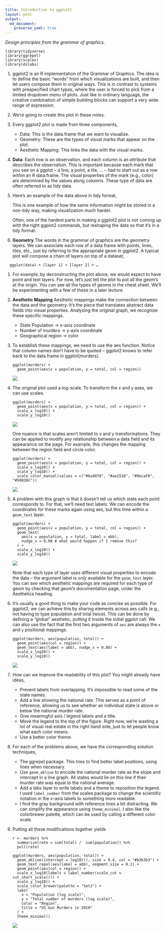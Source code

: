 ```yaml
---
title: Introduction to ggplot2
layout: post
output: 
  md_document:
    preserve_yaml: true
---
```


*Design principles from the grammar of graphics.*

    library(tidyverse)
    library(ggrepel)
    library(scales)
    library(dslabs)

1.  ggplot2 is an R implementation of the Grammar of Graphics. The idea
    is to define the basic “words” from which visualizations are built,
    and then let users compose them in original ways. This is in
    contrast to systems with prespecified chart types, where the user is
    forced to pick from a limited dropdown menu of plots. Just like in
    ordinary language, the creative combination of simple building
    blocks can support a very wide range of expression.

2.  We’re going to create this plot in these notes.

3.  Every ggplot2 plot is made from three components,

    -   Data: This is the data.frame that we want to visualize.
    -   Geometry: These are the types of visual marks that appear on the
        plot.
    -   Aesthetic Mapping: This links the data with the visual marks.

4.  **Data**. Each row is an observation, and each column is an
    attribute that describes the observation. This is important because
    each mark that you see on a ggplot – a line, a point, a tile, … –
    had to start out as a row within an R data.frame. The visual
    properties of the mark (e.g., color) are determined by the values
    along columns. These type of data are often referred to as tidy
    data.

5.  Here’s an example of the data above in tidy format,

    This is one example of how the same information might be stored in a
    non-tidy way, making visualization much harder.

    Often, one of the hardest parts in making a ggplot2 plot is not
    coming up with the right ggplot2 commands, but reshaping the data so
    that it’s in a tidy format.

6.  **Geometry** The words in the grammar of graphics are the geometry
    layers. We can associate each row of a data frame with points,
    lines, tiles, etc., just by referring to the appropriate geom in
    ggplot2. A typical plot will compose a chain of layers on top of a
    dataset,

<!-- -->

      ggplot(data) + [layer 1] + [layer 2] + …

1.  For example, by deconstructing the plot above, we would expect to
    have point and text layers. For now, let’s just tell the plot to put
    all the geom’s at the origin. You can see all the types of geoms in
    the cheat sheet. We’ll be experimenting with a few of these in a
    later lecture.

2.  **Aesthetic Mapping** Aesthetic mappings make the connection between
    the data and the geometry. It’s the piece that translates abstract
    data fields into visual properties. Analyzing the original graph, we
    recognize these specific mappings.

    -   State Population → x-axis coordinate
    -   Number of murders → y-axis coordinate
    -   Geographical region → color

3.  To establish these mappings, we need to use the aes function. Notice
    that column names don’t have to be quoted – ggplot2 knows to refer
    back to the data.frame in ggplot(murders).

        ggplot(murders) +
          geom_point(aes(x = population, y = total, col = region))

    ![](/stat679_notes/assets/week1-2/unnamed-chunk-3-1.png)

4.  The original plot used a log-scale. To transform the x and y axes,
    we can use scales.

        ggplot(murders) +
          geom_point(aes(x = population, y = total, col = region)) +
          scale_x_log10() +
          scale_y_log10()

    ![](/stat679_notes/assets/week1-2/unnamed-chunk-4-1.png)

    One nuance is that scales aren’t limited to x and y transformations.
    They can be applied to modify any relationship between a data field
    and its appearance on the page. For example, this changes the
    mapping between the region field and circle color.

        ggplot(murders) +
          geom_point(aes(x = population, y = total, col = region)) +
          scale_x_log10() +
          scale_y_log10() +
          scale_color_manual(values = c("#6a4078", "#aa1518", "#9ecaf8", "#50838c"))

    ![](/stat679_notes/assets/week1-2/unnamed-chunk-5-1.png)

5.  A problem with this graph is that it doesn’t tell us which state
    each point corresponds to. For that, we’ll need text labels. We can
    encode the coordinates for these marks again using aes, but this
    time within a `geom_text` layer.

        ggplot(murders) +
          geom_point(aes(x = population, y = total, col = region)) +
          geom_text(
            aes(x = population, y = total, label = abb),
            nudge_x = 0.08 # what would happen if I remove this?
          ) +
          scale_x_log10() +
          scale_y_log10()

    ![](/stat679_notes/assets/week1-2/unnamed-chunk-6-1.png)

    Note that each type of layer uses different visual properties to
    encode the data – the argument label is only available for the
    `geom_text` layer. You can see which aesthetic mappings are required
    for each type of geom by checking that geom’s documentation page,
    under the Aesthetics heading.

6.  It’s usually a good thing to make your code as concise as possible.
    For ggplot2, we can achieve this by sharing elements across aes
    calls (e.g., not having to type population and total twice). This
    can be done by defining a “global” aesthetic, putting it inside the
    initial ggplot call. We can also use the fact that the first two
    arguments of `aes` are always the `x` and `y` positional mappings.

        ggplot(murders, aes(population, total)) +
          geom_point(aes(col = region)) +
          geom_text(aes(label = abb), nudge_x = 0.08) +
          scale_x_log10() +
          scale_y_log10()

    ![](/stat679_notes/assets/week1-2/unnamed-chunk-7-1.png)

7.  How can we improve the readability of this plot? You might already
    have ideas,

    -   Prevent labels from overlapping. It’s impossible to read some of
        the state names.
    -   Add a line showing the national rate. This serves as a point of
        reference, allowing us to see whether an individual state is
        above or below the national murder rate.
    -   Give meaningful axis / legend labels and a title.
    -   Move the legend to the top of the figure. Right now, we’re
        wasting a lot of visual real estate in the right hand side, just
        to let people know what each color means.
    -   Use a better color theme.

8.  For each of the problems above, we have the corresponding solution
    techniques,

    -   The ggrepel package. This tries to find better label positions,
        using lines when necessary.
    -   Use `geom_abline` to encode the national murder rate as the
        slope and intercept in a line graph. All states would lie on
        this line if their murder rate was equal to the national
        average.
    -   Add a labs layer to write labels and a theme to reposition the
        legend. I used `label_number` from the scales package to change
        the scientific notation in the *x*-axis labels to something more
        readable.
    -   I find the gray background with reference lines a bit
        distracting. We can simplify the appearance using
        `theme_minimal`. I also like the colorbrewer palette, which can
        be used by calling a different color scale.

9.  Putting all these modifications together yields

        r <- murders %>% 
          summarize(rate = sum(total) /  sum(population)) %>%
          pull(rate)

        ggplot(murders, aes(population, total)) +
          geom_abline(intercept = log10(r), size = 0.4, col = "#b3b3b3") +
          geom_text_repel(aes(label = abb), segment.size = 0.2) +
          geom_point(aes(col = region)) +
          scale_x_log10(labels = label_number(scale_cut = cut_short_scale())) +
          scale_y_log10() +
          scale_color_brewer(palette = "Set2") +
          labs(
            x = "Population (log scale)",
            y = "Total number of murders (log scale)",
            color = "Region",
            title = "US Gun Murders in 2010"
          ) +
          theme_minimal()

    ![](/stat679_notes/assets/week1-2/unnamed-chunk-8-1.png)
